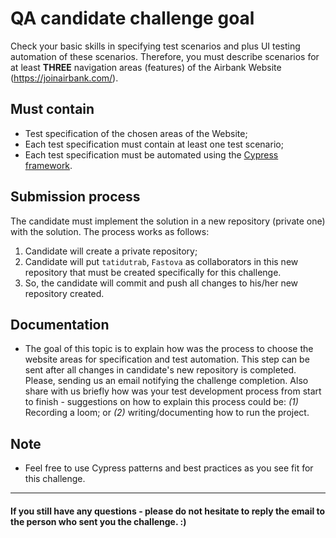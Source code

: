 # QA candidate challenge goal
Check your basic skills in specifying test scenarios and plus UI testing automation of these scenarios.
Therefore, you must describe scenarios for at least **THREE** navigation areas (features) of the Airbank Website (https://joinairbank.com/).

## Must contain
* Test specification of the chosen areas of the Website;
* Each test specification must contain at least one test scenario;
* Each test specification must be automated using the [Cypress framework](https://docs.cypress.io/guides/overview/why-cypress#End-to-end).

## Submission process
The candidate must implement the solution in a new repository (private one) with the solution. The process works as follows:
1. Candidate will create a private repository;
2. Candidate will put `tatidutrab`, `Fastova` as collaborators in this new repository that must be created specifically for this challenge.
3. So, the candidate will commit and push all changes to his/her new repository created.

## Documentation
* The goal of this topic is to explain how was the process to choose the website areas for specification and test automation. This step can be sent after all changes in candidate's new repository is completed. Please, sending us an email notifying the challenge completion.
Also share with us briefly how was your test development process from start to finish - suggestions on how to explain this process could be: *(1)* Recording a loom; or *(2)* writing/documenting how to run the project.

## Note
* Feel free to use Cypress patterns and best practices as you see fit for this challenge.

____________________________________________________________________________________________________

#### If you still have any questions - please do not hesitate to reply the email to the person who sent you the challenge. :)
